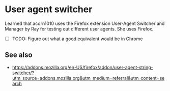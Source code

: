 # User agent switcher

Learned that acorn1010 uses the Firefox extension User-Agent Switcher and Manager by Ray for testing out different user agents. She uses Firefox.

- [ ] TODO: Figure out what a good equivalent would be in Chrome

## See also

- https://addons.mozilla.org/en-US/firefox/addon/user-agent-string-switcher/?utm_source=addons.mozilla.org&utm_medium=referral&utm_content=search
